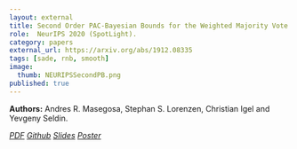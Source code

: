 ```yaml
---
layout: external
title: Second Order PAC-Bayesian Bounds for the Weighted Majority Vote
role:  NeurIPS 2020 (SpotLight).
category: papers
external_url: https://arxiv.org/abs/1912.08335
tags: [sade, rnb, smooth]
image:
  thumb: NEURIPSSecondPB.png
published: true
---
```


**Authors:** Andres R. Masegosa, Stephan S. Lorenzen, Christian Igel and Yevgeny Seldin.

<!--

We present a novel analysis of the expected risk of weighted majority vote in multiclass classification. The analysis takes correlation of predictions by ensemble members into account and provides a bound that is amenable to efficient minimization, which yields improved weighting for the majority vote. We also provide a specialized version of our bound for binary classification, which allows to exploit additional unlabeled data for tighter risk estimation. In experiments, we apply the bound to improve weighting of trees in random forests and show that, in contrast to the commonly used first order bound, minimization of the new bound typically does not lead to degradation of the test error of the ensemble.


Andrés R. Masegosa, Stephan S. Lorenzen, Christian Igel, Yevgeny Seldin, Second Order PAC-Bayesian Bounds for the Weighted Majority Vote. Submitted to NeurIPS 2020.

-->
<a href="https://arxiv.org/abs/2007.13532"><i class="fa fa-file-pdf-o" aria-hidden="true"> PDF</i></a>
<a href="https://github.com/StephanLorenzen/MajorityVoteBounds"><i class="fa fa-github" aria-hidden="true" > Github</i></a> 
<a href="/papers/2020-NeurIPS-MajorityVote-Slides.pdf"><i class="fa fa-line-chart" aria-hidden="true" > Slides</i></a>
<a href="/papers/2020-NeurIPS-MajorityVote-Poster.pdf"><i class="fa fa-line-chart" aria-hidden="true" > Poster</i></a>
